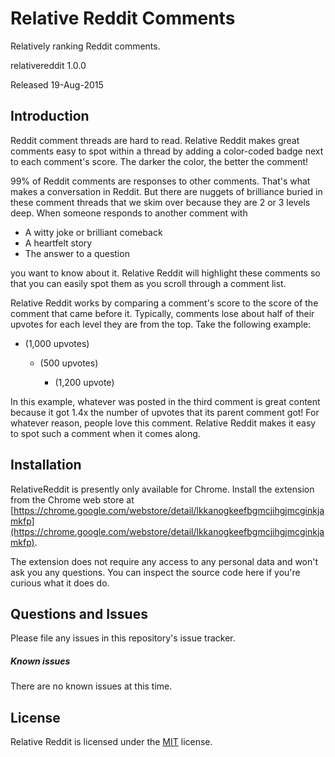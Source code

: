 # Relative Reddit Comments
Relatively ranking Reddit comments.

relativereddit 1.0.0

Released 19-Aug-2015

## Introduction
Reddit comment threads are hard to read. Relative Reddit makes great comments easy to spot within a thread by adding a color-coded badge next to each comment's score. The darker the color, the better the comment!

99% of Reddit comments are responses to other comments. That's what makes a conversation in Reddit. But there are nuggets of brilliance buried in these comment threads that we skim over because they are 2 or 3 levels deep. When someone responds to another comment with

* A witty joke or brilliant comeback
* A heartfelt story
* The answer to a question

you want to know about it. Relative Reddit will highlight these comments so that you can easily spot them as you scroll through a comment list.

Relative Reddit works by comparing a comment's score to the score of the comment that came before it. Typically, comments lose about half of their upvotes for each level they are from the top. Take the following example:

* (1,000 upvotes) <comment one>
    * (500 upvotes) <comment two>
        * (1,200 upvote) <comment three>

In this example, whatever was posted in the third comment is great content because it got 1.4x the number of upvotes that its parent comment got! For whatever reason, people love this comment. Relative Reddit makes it easy to spot such a comment when it comes along.

## Installation
RelativeReddit is presently only available for Chrome. Install the extension from the Chrome web store at [https://chrome.google.com/webstore/detail/lkkanogkeefbgmcjihgjmcginkjamkfp](https://chrome.google.com/webstore/detail/lkkanogkeefbgmcjihgjmcginkjamkfp).

The extension does not require any access to any personal data and won't ask you any questions. You can inspect the source
code here if you're curious what it does do.

## Questions and Issues

Please file any issues in this repository's issue tracker.

##### Known issues
There are no known issues at this time.

## License
Relative Reddit is licensed under the [MIT](http://opensource.org/licenses/MIT) license.
